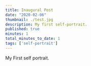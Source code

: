 ```yaml
---
title: Inaugural Post
date: "2020-02-06"
thumbnail: ./test.jpg
description: My first self-portrait.
published: true
minutes: 1
total_minutes_to_date: 1
tags: ['self-portrait']
---
```


My First self portrait.
